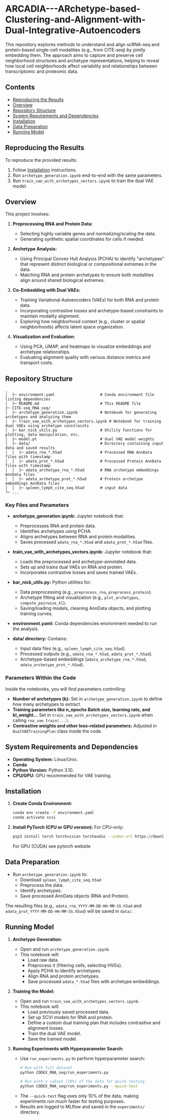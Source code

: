 # ARCADIA---ARchetype-based-Clustering-and-Alignment-with-Dual-Integrative-Autoencoders

This repository explores methods to understand and align scRNA-seq and protein-based single-cell modalities
(e.g., from CITE-seq) by jointly embedding them. The approach aims to capture and preserve cell
neighborhood structures and archetype representations, helping to reveal how local cell neighborhoods
affect variability and relationships between transcriptomic and proteomic data.

## Contents

- [Reproducing the Results](#reproducing-the-results)
- [Overview](#overview)
- [Repository Structure](#repository-structure)
- [System Requirements and Dependencies](#system-requirements-and-dependencies)
- [Installation](#installation)
- [Data Preparation](#data-preparation)
- [Running Model](#running-model)

## Reproducing the Results

To reproduce the provided results:

1. Follow [Installation](#installation) instructions.
2. Run `archetype_generation.ipynb` end-to-end with the same parameters.
3. Run `train_vae_with_archetypes_vectors.ipynb` to train the dual VAE model.

## Overview

This project involves:
1. **Preprocessing RNA and Protein Data:**
   - Selecting highly variable genes and normalizing/scaling the data.
   - Generating synthetic spatial coordinates for cells if needed.

2. **Archetype Analysis:**
   - Using Principal Convex Hull Analysis (PCHA) to identify "archetypes" that represent distinct biological or compositional extremes in the data.
   - Matching RNA and protein archetypes to ensure both modalities align around shared biological extremes.

3. **Co-Embedding with Dual VAEs:**
   - Training Variational Autoencoders (VAEs) for both RNA and protein data.
   - Incorporating contrastive losses and archetype-based constraints to maintain modality alignment.
   - Exploring how neighborhood context (e.g., cluster or spatial neighborhoods) affects latent space organization.

4. **Visualization and Evaluation:**
   - Using PCA, UMAP, and heatmaps to visualize embeddings and archetype relationships.
   - Evaluating alignment quality with various distance metrics and transport costs.

## Repository Structure

```
.
│  ├─ environment.yaml                    # Conda environment file listing dependencies
│  ├─ README.md                           # This README file
├─ CITE-seq_RNA_seq/
│  ├─ archetype_generation.ipynb          # Notebook for generating archetypes and analyzing them
│  ├─ train_vae_with_archetypes_vectors.ipynb # Notebook for training dual VAEs using archetype constraints
│  ├─ bar_nick_utils.py                   # Utility functions for plotting, data manipulation, etc.
│  ├─ model.pt                            # dual VAE model weights
│  ├─ data/                               # Directory containing input data and saved results
│  │  ├─ adata_rna_*.h5ad                 # Processed RNA AnnData files with timestamp
│  │  ├─ adata_prot_*.h5ad                # Processed Protein AnnData files with timestamp
│  │  ├─ adata_archetype_rna_*.h5ad       # RNA archetype embeddings AnnData files
│  │  ├─ adata_archetype_prot_*.h5ad      # Protein archetype embeddings AnnData files
│  │  ├─ spleen_lymph_cite_seq.h5ad       # input data
└─ ...
```

### Key Files and Parameters

- **archetype_generation.ipynb:**
  Jupyter notebook that:
  - Preprocesses RNA and protein data.
  - Identifies archetypes using PCHA.
  - Aligns archetypes between RNA and protein modalities.
  - Saves processed `adata_rna_*.h5ad` and `adata_prot_*.h5ad` files.

- **train_vae_with_archetypes_vectors.ipynb:**
  Jupyter notebook that:
  - Loads the preprocessed and archetype-annotated data.
  - Sets up and trains dual VAEs on RNA and protein.
  - Incorporates contrastive losses and saves trained VAEs.

- **bar_nick_utils.py:**
  Python utilities for:
  - Data preprocessing (e.g., `preprocess_rna`, `preprocess_protein`).
  - Archetype fitting and visualization (e.g., `plot_archetypes`, `compute_pairwise_kl`).
  - Saving/loading models, cleaning AnnData objects, and plotting training curves.

- **environment.yaml:**
  Conda dependencies environment needed to run the analysis.

- **data/ directory:**
  Contains:
  - Input data files (e.g., `spleen_lymph_cite_seq.h5ad`).
  - Processed outputs (e.g., `adata_rna_*.h5ad`, `adata_prot_*.h5ad`).
  - Archetype-based embeddings (`adata_archetype_rna_*.h5ad`, `adata_archetype_prot_*.h5ad`).

### Parameters Within the Code

Inside the notebooks, you will find parameters controlling:
- **Number of archetypes (k):**
  Set in `archetype_generation.ipynb` to define how many archetypes to extract.
- **Training parameters like n_epochs Batch size, learning rate, and kl_weight...**
  Set in `train_vae_with_archetypes_vectors.ipynb` when calling `rna_vae.train(...)`.
- **Contrastive weights and other loss-related parameters:**
  Adjusted in `DualVAETrainingPlan` class inside the code.

## System Requirements and Dependencies

- **Operating System:** Linux/Unix.
- **Conda**
- **Python Version:** Python 3.10.
- **CPU/GPU:** GPU recommended for VAE training.


## Installation

1. **Create Conda Environment:**
   ```bash
   conda env create -f environment.yaml
   conda activate scvi
   ```

2. **Install PyTorch (CPU or GPU version):**
   For CPU-only:
   ```bash
   pip3 install torch torchvision torchaudio --index-url https://download.pytorch.org/whl/cpu
   ```

   For GPU (CUDA) see pytorch website
## Data Preparation

- Run `archetype_generation.ipynb` to:
  - Download `spleen_lymph_cite_seq.h5ad`
  - Preprocess the data.
  - Identify archetypes.
  - Save processed AnnData objects (RNA and Protein).

The resulting files (e.g., `adata_rna_YYYY-MM-DD-HH-MM-SS.h5ad` and `adata_prot_YYYY-MM-DD-HH-MM-SS.h5ad`) will be saved in `data/`.

## Running Model

1. **Archetype Generation:**
   - Open and run `archetype_generation.ipynb`.
   - This notebook will:
     - Load raw data.
     - Preprocess it (filtering cells, selecting HVGs).
     - Apply PCHA to identify archetypes.
     - Align RNA and protein archetypes.
     - Save processed `adata_*.h5ad` files with archetype embeddings.

2. **Training the Model:**
   - Open and run `train_vae_with_archetypes_vectors.ipynb`.
   - This notebook will:
     - Load previously saved processed data.
     - Set up SCVI models for RNA and protein.
     - Define a custom dual training plan that includes contrastive and alignment losses.
     - Train the dual VAE model.
     - Save the trained model.

3. **Running Experiments with Hyperparameter Search:**
   - Use `run_experiments.py` to perform hyperparameter search:
     ```bash
     # Run with full dataset
     python CODEX_RNA_seq/run_experiments.py

     # Run with a subset (10%) of the data for quick testing
     python CODEX_RNA_seq/run_experiments.py --quick-test
     ```
   - The `--quick-test` flag uses only 10% of the data, making experiments run much faster for testing purposes.
   - Results are logged to MLflow and saved in the `experiments/` directory.
